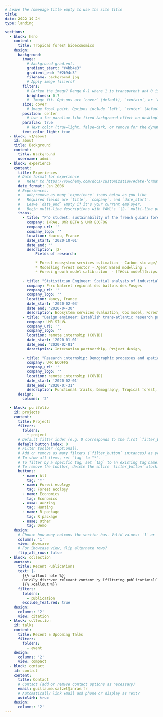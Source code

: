 ```yaml
---
# Leave the homepage title empty to use the site title
title:
date: 2022-10-24
type: landing

sections:
  - block: hero
    content:
      title: Tropical forest bioeconomics
    design:
      background:
        image:
          # Background gradient.
          gradient_start: "#4bb4e3"
          gradient_end: "#2b94c3"
          filename: background.jpg
          # Apply image filters?
        filters:
          # Darken the image? Range 0-1 where 1 is transparent and 0 is opaque.
          brightness: 0.7
          #  Image fit. Options are `cover` (default), `contain`, or `actual` size.
        size: cover
          # Image focal point. Options include `left`, `center` (default), or `right`.
        position: center
          # Use a fun parallax-like fixed background effect on desktop? true/false
        parallax: true
          # Text color (true=light, false=dark, or remove for the dynamic theme color).
        text_color_light: true
  - block: v1/about
    id: about
    title: Background
    content:
      title: Background
      username: admin
  - block: experience
    content:
      title: Experiences
      # Date format for experience
      #   Refer to https://wowchemy.com/docs/customization/#date-format
      date_format: Jan 2006
      # Experiences.
      #   Add/remove as many `experience` items below as you like.
      #   Required fields are `title`, `company`, and `date_start`.
      #   Leave `date_end` empty if it's your current employer.
      #   Begin multi-line descriptions with YAML's `|2-` multi-line prefix.
      items:
        - title: "PhD student: sustainability of the french guiana forest sector, a spatialized bioeconomic approach"
          company: INRAe, UMR BETA & UMR ECOFOG
          company_url: ''
          company_logo: ''
          location: Kourou, France
          date_start: '2020-10-01'
          date_end: ''
          description: |2-
              Fields of research:

              * Forest ecosystem services estimation - Carbon storage/ Functional diversity/ Roundwood/ Hunting ;
              * Modelling forest sector - Agent Based modelling ;
              * Forest growth model calibration  - [TROLL model](https://sylvainschmitt.github.io/rcontroll/) with Gaussian processes.
              
        - title: "Statistician Engineer: Spatial analysis of industrial clusters in the Vosges and their impact the local forestry"
          company: Parc Naturel regional des ballons des Vosges
          company_url: ''
          company_logo: ''
          location: Nancy, France
          date_start: '2020-02-03'
          date_end: '2020-04-30'
          description: Ecosystem services evaluation, Cox model, Forest sector, Bayesian modelling.
        - title: "Design engineer: Establish trans-atlantic research partnership - [Univ. Georgia](https://www.uga.edu/) & [Rayonier](https://www.rayonier.com/)"
          company: UMR SILVA
          company_url: ''
          company_logo: ''
          location: remote internship (COVID)
          date_start: '2020-01-01'
          date_end: '2020-02-01'
          description: Internation partnership, Project design, 
          
        - title: "Research internship: Demographic processes and spatial distribution of functional traits under environmental constraints in tropical forests"
          company: UMR ECOFOG
          company_url: ''
          company_logo: ''
          location: remote internship (COVID)
          date_start: '2020-02-01'
          date_end: '2020-07-31'
          description: Functional traits, Demography, Tropical forest, Spatial Point process, Bayesian modelling.
      design:
        columns: '2'
        
  - block: portfolio
    id: projects
    content:
      title: Projects
      filters:
        folders:
          - project
      # Default filter index (e.g. 0 corresponds to the first `filter_button` instance below).
      default_button_index: 0
      # Filter toolbar (optional).
      # Add or remove as many filters (`filter_button` instances) as you like.
      # To show all items, set `tag` to "*".
      # To filter by a specific tag, set `tag` to an existing tag name.
      # To remove the toolbar, delete the entire `filter_button` block.
      buttons:
        - name: All
          tag: '*'
        - name: Forest ecology
          tag: Forest ecology
        - name: Economics
          tag: Economics
        - name: Hunting
          tag: Hunting
        - name: R package
          tag: R package
        - name: Other
          tag: Demo
    design:
      # Choose how many columns the section has. Valid values: '1' or '2'.
      columns: '1'
      view: showcase
      # For Showcase view, flip alternate rows?
      flip_alt_rows: false
  - block: collection
    content:
      title: Recent Publications
      text: |-
        {{% callout note %}}
        Quickly discover relevant content by [filtering publications](./publication/).
        {{% /callout %}}
      filters:
        folders:
          - publication
        exclude_featured: true
    design:
      columns: '2'
      view: citation
  - block: collection
    id: talks
    content:
      title: Recent & Upcoming Talks
      filters:
        folders:
          - event
    design:
      columns: '2'
      view: compact
  - block: contact
    id: contact
    content:
      title: Contact
      # Contact (add or remove contact options as necessary)
      email: guillaume.salzet@inrae.fr
      # Automatically link email and phone or display as text?
      autolink: true
    design:
      columns: '2'
---
```

